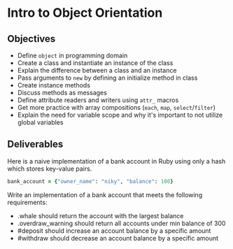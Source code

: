 # Intro to Object Orientation

## Objectives

- Define `object` in programming domain
- Create a class and instantiate an instance of the class
- Explain the difference between a class and an instance
- Pass arguments to `new` by defining an initialize method in class
- Create instance methods
- Discuss methods as messages
- Define attribute readers and writers using `attr_` macros
- Get more practice with array compositions (`each`, `map`, `select`/`filter`)
- Explain the need for variable scope and why it's important to not utilize global variables

## Deliverables

Here is a naive implementation of a bank account in Ruby using only a hash which stores key-value pairs.

```ruby
bank_account = {"owner_name": "niky", "balance": 100}
```

Write an implementation of a bank account that meets the following requirements:

- .whale should return the account with the largest balance
- .overdraw_warning should return all accounts under min balance of 300
- #deposit should increase an account balance by a specific amount
- #withdraw should decrease an account balance by a specific amount
